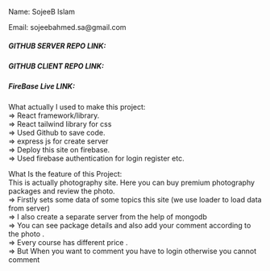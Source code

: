 <p>Name: SojeeB Islam</p>
<p>Email: sojeebahmed.sa@gmail.com</p>

<h5>GITHUB SERVER REPO LINK:
 
</h5>

<h5>GITHUB CLIENT REPO LINK: 

</h5>

<h5>FireBase Live LINK: 

</h5>


<p>What actually I used to make this project: <br>
=> React framework/library. <br>
=> React tailwind library for css <br>
=> Used Github to save code. <br>
=> express js for create server <br>
=> Deploy this site on firebase. <br>
=> Used firebase authentication for login register etc. <br>
</p>



<p>What Is the feature of this Project: <br>
This is actually photography site. Here you can buy premium photography packages and review the photo. <br>
=> Firstly  sets some data of some topics this site (we use loader to load data from server) <br>
=> I also create a separate server from the help of mongodb<br>
=> You can see package details and also add your comment according to the photo . <br>
=> Every course has different price . <br>
=> But When you want to comment you have to login otherwise you cannot comment<br>
 </p>
